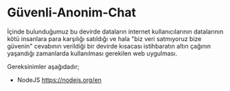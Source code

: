 # Güvenli-Anonim-Chat

İçinde bulunduğumuz bu devirde dataların internet kullanıcılarının datalarının kötü insanlara para karşılığı satıldığı ve hala "biz veri satmıyoruz bize güvenin" cevabının verildiği bir devirde kısacası istihbaratın altın çağının yaşandığı zamanlarda kullanılması gerekilen web uygulması.

Gereksinimler aşağıdadır;
  - NodeJS
  https://nodejs.org/en

